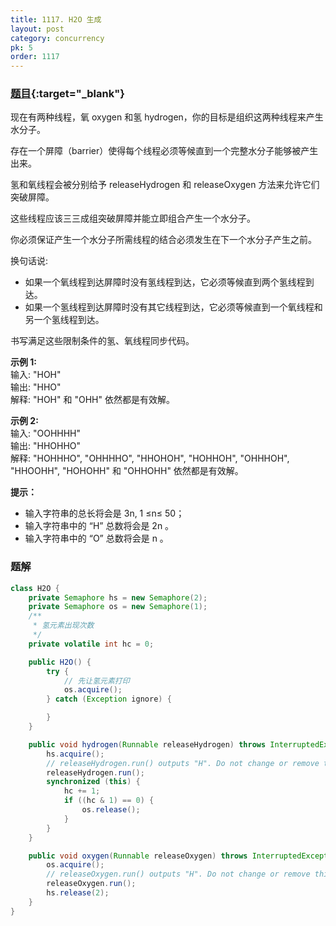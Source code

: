 ```yaml
---
title: 1117. H2O 生成
layout: post
category: concurrency
pk: 5
order: 1117
---
```


### [题目](https://leetcode-cn.com/problems/building-h2o/){:target="_blank"}

现在有两种线程，氧 oxygen 和氢 hydrogen，你的目标是组织这两种线程来产生水分子。

存在一个屏障（barrier）使得每个线程必须等候直到一个完整水分子能够被产生出来。

氢和氧线程会被分别给予 releaseHydrogen 和 releaseOxygen 方法来允许它们突破屏障。

这些线程应该三三成组突破屏障并能立即组合产生一个水分子。

你必须保证产生一个水分子所需线程的结合必须发生在下一个水分子产生之前。

换句话说:
- 如果一个氧线程到达屏障时没有氢线程到达，它必须等候直到两个氢线程到达。
- 如果一个氢线程到达屏障时没有其它线程到达，它必须等候直到一个氧线程和另一个氢线程到达。

书写满足这些限制条件的氢、氧线程同步代码。



**示例 1:**  
输入: "HOH"  
输出: "HHO"  
解释: "HOH" 和 "OHH" 依然都是有效解。

**示例 2:**  
输入: "OOHHHH"  
输出: "HHOHHO"  
解释: "HOHHHO", "OHHHHO", "HHOHOH", "HOHHOH", "OHHHOH", "HHOOHH", "HOHOHH" 和 "OHHOHH" 依然都是有效解。


**提示：**
- 输入字符串的总长将会是 3n, 1 ≤n≤ 50；
- 输入字符串中的 “H” 总数将会是 2n 。
- 输入字符串中的 “O” 总数将会是 n 。

### 题解
```java
class H2O {
    private Semaphore hs = new Semaphore(2);
    private Semaphore os = new Semaphore(1);
    /**
     * 氢元素出现次数
     */
    private volatile int hc = 0;

    public H2O() {
        try {
            // 先让氢元素打印
            os.acquire();
        } catch (Exception ignore) {

        }
    }

    public void hydrogen(Runnable releaseHydrogen) throws InterruptedException {
        hs.acquire();
        // releaseHydrogen.run() outputs "H". Do not change or remove this line.
        releaseHydrogen.run();
        synchronized (this) {
            hc += 1;
            if ((hc & 1) == 0) {
                os.release();
            }
        }
    }

    public void oxygen(Runnable releaseOxygen) throws InterruptedException {
        os.acquire();
        // releaseOxygen.run() outputs "H". Do not change or remove this line.
        releaseOxygen.run();
        hs.release(2);
    }
}
```